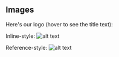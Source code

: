 ## Images

Here's our logo (hover to see the title text):

Inline-style:
![alt text](/favicon.ico "Logo Title Text 1")

Reference-style:
![alt text][logo]

[logo]: /favicon.ico "Logo Title Text 2"
